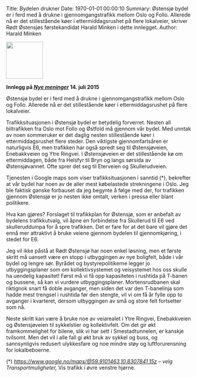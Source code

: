 Title: Bydelen drukner
Date: 1970-01-01 00:00:10
Summary: Østensjø bydel er i ferd med å drukne i gjennomgangstrafikk mellom Oslo og Follo. Allerede nå er det stillestående køer i ettermiddagsrushet på flere lokalveier, skriver Rødt Østensjøs førstekandidat Harald Minken i dette innlegget.
Author: Harald Minken

<img width="100px" src="{static}/images/harald.jpg" class="left"/>

**Innlegg på [*Nye meninger*](http://nyemeninger.no/hminken/) 14. juli 2015**

Østensjø bydel er i ferd med å drukne i gjennomgangstrafikk mellom Oslo og Follo. Allerede nå er det stillestående køer i ettermiddagsrushet på flere lokalveier.

Trafikksituasjonen i Østensjø bydel er betydelig forverret. Nesten all biltrafikken fra Oslo mot Follo og Østfold må gjennom vår bydel. Med unntak av noen sommeruker er det daglig nesten stillestående køer i ettermiddagsrushet flere steder. Den viktigste gjennomfartsåren er naturligvis E6, men trafikken har også spredt seg til Østensjøveien, Enebakkveien og Ytre Ringvei. I Østensjøveien er det stillestående kø om ettermiddagen, både fra Helsfyr til Bryn og langs sørsida av Østensjøvannet. Ofte sprer det seg til Eterveien og Skullerudveien.

Tjenesten i Google maps som viser trafikksituasjonen i sanntid (*), bekrefter at vår bydel har noen av de aller mest købelastede strekningene i Oslo. Jeg ble faktisk ganske forbauset da jeg begynte å følge med der, for trafikken gjennom Østensjø er jo nesten ikke omtalt, verken i pressa eller blant politikere.

Hva kan gjøres? Forslaget til trafikkplan for Østensjø, som er anbefalt av bydelens trafikkutvalg, vil åpne en forbindelse fra Skullerud til E6 ved skulleruddumpa for å spre trafikken. Det er fare for at det bare vil gjøre det ennå mer attraktivt å bruke veiene gjennom bydelen til gjennomkjøring, i stedet for E6.

Jeg vil ikke påstå at Rødt Østensjø har noen enkel løsning, men et første skritt må uansett være en stopp i utbyggingen av nye boligfelt, både i vår bydel og lengre sør. Byrådet og bystyrepolitikerne legger jo utbyggingsplaner som om kollektivsystemet og veisystemet hos oss skulle ha uendelig kapasitet! Først må vi få opp kapasiteten i rushtida på T-banen og bussene, så kan vi vurdere utbyggingsplaner. Mortensrudbanen skal riktignok snart få doble avganger, men siden det var den T-banelinja som hadde mest trengsel i rushtida før den stengte, vil vi om få år fylle opp to avganger i kvarteret, dersom utbyggingen av små og store felt fortsetter som nå.

Neste skritt kan være å bruke noe av veiarealet i Ytre Ringvei, Enebakkveien og Østensjøveien til sykkelstier og kollektivfelt. Om det gir økt framkommelighet for bilene, slik vi har sett i Smestadtunnelen, er kanskje tvilsomt. Men det vil i alle fall gi økt bruk av sykkel og buss, og sannsynligvis redusert ulykkesfare og noe mindre støy og luftforurensning for lokalbeboerne.

(*) *https://www.google.no/maps/@59.9101463,10.8307841,15z – velg Transportmuligheter,* Vis trafikk i øvre venstre hjørne.